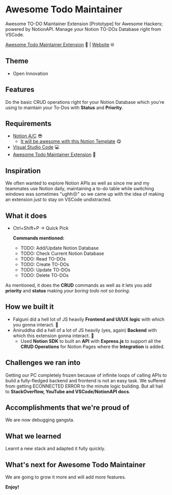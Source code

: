 # Awesome Todo Maintainer 

Awesome TO-DO Maintainer Extension [Prototype] for Awesome Hackers; powered by NotionAPI. Manage your Notion TO-DOs Database right from VSCode.

[Awesome Todo Maintainer Extension](https://marketplace.visualstudio.com/items?itemName=AwesomeTodoMaintainer.awesome-todo-maintainer) 👀 | [Website](https://awesometodomaintainerfor.study/) 🌐

## Theme 

- Open Innovation 

## Features

Do the basic CRUD operations right for your Notion Database which you're using to maintain your To-Dos with **Status** and **Priority**.

## Requirements

- [Notion A/C](https://www.notion.so/) 😎
  - [It will be awesome with this Notion Template](https://respected-adapter-2a7.notion.site/e8e86658d17f448f8378574b5678db7c?v=8713cd42c95144769c335866d301d69e) 😋
- [Visual Studio Code](https://code.visualstudio.com/) 💻
- [Awesome Todo Maintainer Extension](https://marketplace.visualstudio.com/items?itemName=AwesomeTodoMaintainer.awesome-todo-maintainer) 🚀

## Inspiration

We often wanted to explore Notion APIs as well as since me and my teammates use Notion daily, maintaining a to-do table while switching windows was sometimes "ughh😒" so we came up with the idea of making an extension just to stay on VSCode undistracted.

## What it does

- Ctrl+Shift+P -> Quick Pick

  **Commands mentioned:**

  - TODO: Add/Update Notion Database
  - TODO: Check Current Notion Database
  - TODO: Read TO-DOs
  - TODO: Create TO-DOs
  - TODO: Update TO-DOs
  - TODO: Delete TO-DOs

As mentioned, it does the **CRUD** commands as well as it lets you add **priority** and **status** making _your boring todo not so boring_.

## How we built it

- Falguni did a hell lot of JS heavily **Frontend and UI/UX logic** with which you gonna interact. 👻
- Aniruddha did a hell of a lot of JS heavily (yes, again) **Backend** with which this extension gonna interact. 🤯
  - Used **Notion SDK** to built an **API** with **Express.js** to support all the **CRUD Operations** for Notion Pages where the **Integration** is added.

## Challenges we ran into

Getting our PC completely frozen because of infinite loops of calling APIs to build a fully-fledged backend and frontend is not an easy task. We suffered from getting ECONNECTED ERROR to the minute logic building. But all hail to **StackOverflow, YouTube and VSCode/NotionAPI docs**.

## Accomplishments that we're proud of

We are now debugging gangsta.

## What we learned

Learnt a new stack and adapted it fully quickly.

## What's next for Awesome Todo Maintainer

We are going to grow it more and will add more features.

**Enjoy!**
